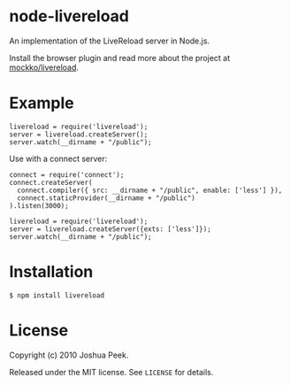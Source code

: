 node-livereload
===============

An implementation of the LiveReload server in Node.js.

Install the browser plugin and read more about the project at [mockko/livereload](https://github.com/mockko/livereload).

# Example

    livereload = require('livereload');
    server = livereload.createServer();
    server.watch(__dirname + "/public");

Use with a connect server:

    connect = require('connect');
    connect.createServer(
      connect.compiler({ src: __dirname + "/public", enable: ['less'] }),
      connect.staticProvider(__dirname + "/public")
    ).listen(3000);

    livereload = require('livereload');
    server = livereload.createServer({exts: ['less']});
    server.watch(__dirname + "/public");

# Installation

    $ npm install livereload

# License

Copyright (c) 2010 Joshua Peek.

Released under the MIT license. See `LICENSE` for details.

